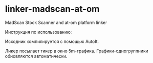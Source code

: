 linker-madscan-at-om
==================

MadScan Stock Scanner and at-om platform linker

Инструкция по использованию:

Исходник компилируется с помощью AutoIt.

Ликер посылает тикер в окно 5m-графика. Графики-одногруппники обновляются автоматически.
